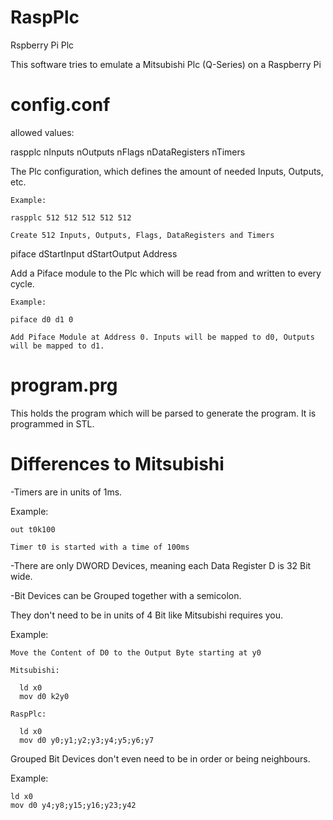 RaspPlc
=======

Rspberry Pi Plc

This software tries to emulate a Mitsubishi Plc (Q-Series) on a Raspberry Pi


config.conf
===========

allowed values:

  raspplc nInputs nOutputs nFlags nDataRegisters nTimers

  The Plc configuration, which defines the amount of needed Inputs, Outputs, etc.

    Example:

    raspplc 512 512 512 512 512
    
    Create 512 Inputs, Outputs, Flags, DataRegisters and Timers




  piface dStartInput dStartOutput Address

  Add a Piface module to the Plc which will be read from and written to every cycle.

    Example:

    piface d0 d1 0

    Add Piface Module at Address 0. Inputs will be mapped to d0, Outputs will be mapped to d1.


program.prg
===========

This holds the program which will be parsed to generate the program.
It is programmed in STL.


Differences to Mitsubishi
=========================

-Timers are in units of 1ms.

  Example:
  
    out t0k100

    Timer t0 is started with a time of 100ms


-There are only DWORD Devices, meaning each Data Register D is 32 Bit wide.

-Bit Devices can be Grouped together with a semicolon.

They don't need to be in units of 4 Bit like Mitsubishi requires you.

  Example:

    Move the Content of D0 to the Output Byte starting at y0

    Mitsubishi:

      ld x0
      mov d0 k2y0

    RaspPlc:

      ld x0
      mov d0 y0;y1;y2;y3;y4;y5;y6;y7

Grouped Bit Devices don't even need to be in order or being neighbours.

  Example:

    ld x0
    mov d0 y4;y8;y15;y16;y23;y42
